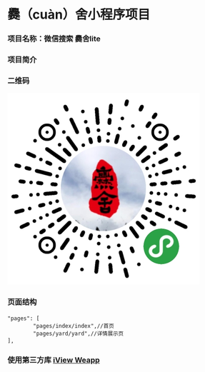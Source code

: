 # 爨（cuàn）舍小程序项目
### 项目名称：微信搜索  爨舍lite
### 项目简介
### 二维码
![小程序二维码](https://raw.githubusercontent.com/crazyaguai/mini-program/master/cuanshe_lite.jpg)
### 页面结构

```
"pages": [
		"pages/index/index",//首页
		"pages/yard/yard",//详情展示页
],
```
### 使用第三方库 [iView Weapp](https://weapp.iviewui.com/?from=iview)


